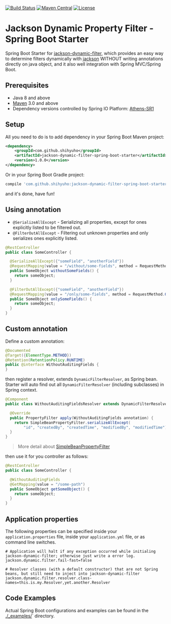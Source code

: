 [![Build Status](https://travis-ci.org/shihyuho/jackson-dynamic-filter.svg?branch=master)](https://travis-ci.org/shihyuho/jackson-dynamic-filter-spring-boot-starter
)
[![Maven Central](https://maven-badges.herokuapp.com/maven-central/com.github.shihyuho/jackson-dynamic-filter-spring-boot-starter/badge.svg)](https://maven-badges.herokuapp.com/maven-central/com.github.shihyuho/jackson-dynamic-filter-spring-boot-starter)
[![License](https://img.shields.io/badge/License-Apache%202.0-blue.svg)](https://github.com/shihyuho/jackson-dynamic-filter-spring-boot-starter/blob/master/LICENSE)

# Jackson Dynamic Property Filter - Spring Boot Starter

Spring Boot Starter for [jackson-dynamic-filter](https://github.com/shihyuho/jackson-dynamic-filter), which provides an easy way to determine filters dynamically with [jackson](https://github.com/FasterXML/jackson) WITHOUT writing annotations directly on java object, and it also well integration with Spring MVC/Spring Boot.

## Prerequisites

- Java 8 and above
- [Maven](http://maven.apache.org/) 3.0 and above
- Dependency versions controlled by Spring IO Platform: [Athens-SR1](https://docs.spring.io/platform/docs/Athens-SR1/reference/htmlsingle/#appendix-dependency-versions)


## Setup

All you need to do is to add dependency in your  Spring Boot Maven project:

```xml
<dependency>
    <groupId>com.github.shihyuho</groupId>
    <artifactId>jackson-dynamic-filter-spring-boot-starter</artifactId>
    <version>1.0.0</version>
</dependency>
```

Or in your Spring Boot Gradle project:

````groovy
compile 'com.github.shihyuho:jackson-dynamic-filter-spring-boot-starter:1.0.0'
````

and it's done, have fun!

## Using annotation

- `@SerializeAllExcept` - Serializing all properties, except for ones explicitly listed to be filtered out.
- `@FilterOutAllExcept` - Filtering out unknown properties and only serializes ones explicitly listed.

```java
@RestController
public class SomeController {

  @SerializeAllExcept({"someField", "anotherField"})
  @RequestMapping(value = "/without/some-fields", method = RequestMethod.GET)
  public SomeObject withoutSomeFields() {
    return someObject;
  }

  @FilterOutAllExcept({"someField", "anotherField"})
  @RequestMapping(value = "/only/some-fields", method = RequestMethod.GET)
  public SomeObject onlySomeFields() {
    return someObject;
  }
}
```

## Custom annotation

Define a custom annotation:

```java
@Documented
@Target({ElementType.METHOD})
@Retention(RetentionPolicy.RUNTIME)
public @interface WithoutAuditingFields {
}
```

then register a resolver, extends `DynamicFilterResolver`, as Spring bean. Starter will auto find out all `DynamicFilterResolver` (including subclasses) in Spring context.

```java
@Component
public class WithoutAuditingFieldsResolver extends DynamicFilterResolver<WithoutAuditingFields> {

  @Override
  public PropertyFilter apply(WithoutAuditingFields annotation) {
    return SimpleBeanPropertyFilter.serializeAllExcept(
        "id", "createdBy", "createdTime", "modifiedBy", "modifiedTime");
  }
}
```

> More detail about [SimpleBeanPropertyFilter](https://fasterxml.github.io/jackson-databind/javadoc/2.3.0/com/fasterxml/jackson/databind/ser/impl/SimpleBeanPropertyFilter.html)

then use it for you controller as follows:

```java
@RestController
public class SomeController {

  @WithoutAuditingFields
  @GetMapping(value = "/some-path")
  public SomeObject getSomeObject() {
    return someObject;
  }
}
```

## Application properties

The following properties can be specified inside your `application.properties` file, inside your `application.yml` file, or as command line switches. 

```properties
# Application will halt if any exception occurred while initialing jackson-dynamic-filter; otherwise just write a error log.
jackson.dynamic.filter.fail-fast=false 

# Resolver classes (with a default constructor) that are not Spring beans, but still need to inject into jackson-dynamic-filter
jackson.dynamic.filter.resolver.class-names=this.is.my.Resolver,yet.another.Resolver
```

## Code Examples

Actual Spring Boot configurations and examples can be found in the [./_examples/](tree/master/_examples)` directory.
